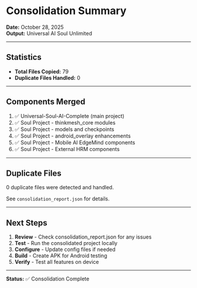 # Consolidation Summary

**Date:** October 28, 2025  
**Output:** Universal AI Soul Unlimited

---

## Statistics

- **Total Files Copied:** 79
- **Duplicate Files Handled:** 0

---

## Components Merged

1. ✅ Universal-Soul-AI-Complete (main project)
2. ✅ Soul Project - thinkmesh_core modules
3. ✅ Soul Project - models and checkpoints
4. ✅ Soul Project - android_overlay enhancements
5. ✅ Soul Project - Mobile AI EdgeMind components
6. ✅ Soul Project - External HRM components

---

## Duplicate Files

0 duplicate files were detected and handled.

See `consolidation_report.json` for details.

---

## Next Steps

1. **Review** - Check consolidation_report.json for any issues
2. **Test** - Run the consolidated project locally
3. **Configure** - Update config files if needed
4. **Build** - Create APK for Android testing
5. **Verify** - Test all features on device

---

**Status:** ✅ Consolidation Complete
